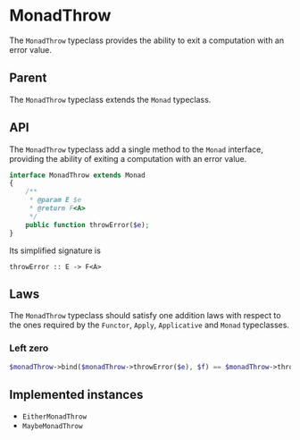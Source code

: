 # MonadThrow

The `MonadThrow` typeclass provides the ability to exit a computation with an error value.

## Parent

The `MonadThrow` typeclass extends the `Monad` typeclass.

## API

The `MonadThrow` typeclass add a single method to the `Monad` interface, providing the ability of exiting a computation
with an error value.

```php
interface MonadThrow extends Monad
{
    /**
     * @param E $e
     * @return F<A>
     */
    public function throwError($e);
}
```

Its simplified signature is

```
throwError :: E -> F<A>
```

## Laws

The `MonadThrow` typeclass should satisfy one addition laws with respect to the ones required by the `Functor`, `Apply`,
`Applicative` and `Monad` typeclasses.

### Left zero

```php
$monadThrow->bind($monadThrow->throwError($e), $f) == $monadThrow->throwError($e)
```

## Implemented instances

- `EitherMonadThrow`
- `MaybeMonadThrow`
